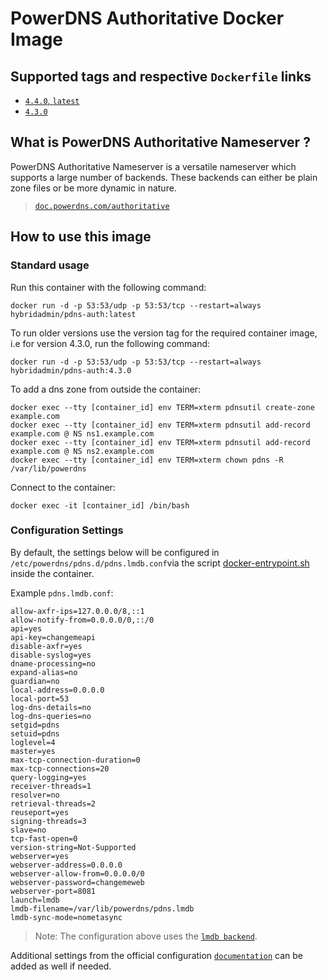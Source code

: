 # PowerDNS Authoritative Docker Image


## Supported tags and respective `Dockerfile` links

- [`4.4.0`, `latest`](https://github.com/hybridadmin/docker-pdns-auth/tree/main/4.4.0/Dockerfile)
- [`4.3.0`](https://github.com/hybridadmin/docker-pdns-auth/tree/main/4.3.0/Dockerfile)

## What is PowerDNS Authoritative Nameserver ?

PowerDNS Authoritative Nameserver is a versatile nameserver which supports a large number of backends. These backends can either be plain zone files or be more dynamic in nature.
> [`doc.powerdns.com/authoritative`](https://doc.powerdns.com/authoritative/)

## How to use this image

### Standard usage

Run this container with the following command:

```console
docker run -d -p 53:53/udp -p 53:53/tcp --restart=always hybridadmin/pdns-auth:latest
```

To run older versions use the version tag for the required container image, i.e for version 4.3.0, run the following command:

```console
docker run -d -p 53:53/udp -p 53:53/tcp --restart=always hybridadmin/pdns-auth:4.3.0
```

To add a dns zone from outside the container:
```console
docker exec --tty [container_id] env TERM=xterm pdnsutil create-zone example.com
docker exec --tty [container_id] env TERM=xterm pdnsutil add-record example.com @ NS ns1.example.com
docker exec --tty [container_id] env TERM=xterm pdnsutil add-record example.com @ NS ns2.example.com
docker exec --tty [container_id] env TERM=xterm chown pdns -R /var/lib/powerdns
```

Connect to the container:
```console
docker exec -it [container_id] /bin/bash
```

### Configuration Settings

By default, the settings below will be configured in `/etc/powerdns/pdns.d/pdns.lmdb.conf`via the script [docker-entrypoint.sh](./docker-entrypoint.sh) inside the container.

Example `pdns.lmdb.conf`:
```
allow-axfr-ips=127.0.0.0/8,::1
allow-notify-from=0.0.0.0/0,::/0
api=yes
api-key=changemeapi
disable-axfr=yes
disable-syslog=yes
dname-processing=no
expand-alias=no
guardian=no
local-address=0.0.0.0
local-port=53
log-dns-details=no
log-dns-queries=no
setgid=pdns
setuid=pdns
loglevel=4
master=yes
max-tcp-connection-duration=0
max-tcp-connections=20
query-logging=yes
receiver-threads=1
resolver=no
retrieval-threads=2
reuseport=yes
signing-threads=3
slave=no
tcp-fast-open=0
version-string=Not-Supported
webserver=yes
webserver-address=0.0.0.0
webserver-allow-from=0.0.0.0/0
webserver-password=changemeweb
webserver-port=8081
launch=lmdb
lmdb-filename=/var/lib/powerdns/pdns.lmdb
lmdb-sync-mode=nometasync
```

> Note: The configuration above uses the [`lmdb backend`](https://doc.powerdns.com/authoritative/backends/lmdb.html#).

Additional settings from the official configuration [`documentation`](https://doc.powerdns.com/authoritative/settings.html) can be added as well if needed.
